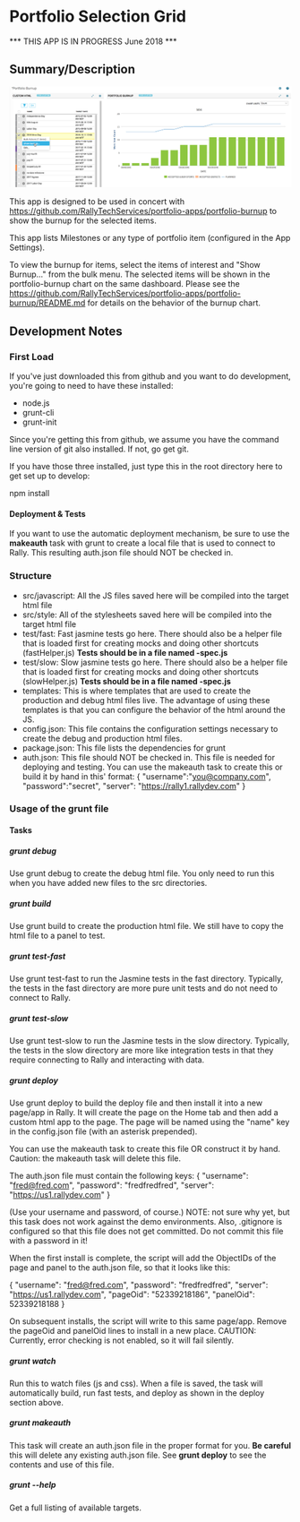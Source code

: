 # Portfolio Selection Grid

*** THIS APP IS IN PROGRESS June 2018 ***

## Summary/Description

![screenshot](/images/portfolio-selection.png "portfolio-selection")

This app is designed to be used in concert with https://github.com/RallyTechServices/portfolio-apps/portfolio-burnup to show the burnup for the selected items.

This app lists Milestones or any type of portfolio item (configured in the App Settings).  

To view the burnup for items, select the items of interest and "Show Burnup..." from the bulk menu.  The selected items will be shown in the portfolio-burnup chart on the same dashboard.  Please see the https://github.com/RallyTechServices/portfolio-apps/portfolio-burnup/README.md for details on the behavior of the burnup chart.  

## Development Notes


### First Load

If you've just downloaded this from github and you want to do development,
you're going to need to have these installed:

 * node.js
 * grunt-cli
 * grunt-init

Since you're getting this from github, we assume you have the command line
version of git also installed.  If not, go get git.

If you have those three installed, just type this in the root directory here
to get set up to develop:

  npm install

#### Deployment & Tests

If you want to use the automatic deployment mechanism, be sure to use the
**makeauth** task with grunt to create a local file that is used to connect
to Rally.  This resulting auth.json file should NOT be checked in.

### Structure

  * src/javascript:  All the JS files saved here will be compiled into the
  target html file
  * src/style: All of the stylesheets saved here will be compiled into the
  target html file
  * test/fast: Fast jasmine tests go here.  There should also be a helper
  file that is loaded first for creating mocks and doing other shortcuts
  (fastHelper.js) **Tests should be in a file named <something>-spec.js**
  * test/slow: Slow jasmine tests go here.  There should also be a helper
  file that is loaded first for creating mocks and doing other shortcuts
  (slowHelper.js) **Tests should be in a file named <something>-spec.js**
  * templates: This is where templates that are used to create the production
  and debug html files live.  The advantage of using these templates is that
  you can configure the behavior of the html around the JS.
  * config.json: This file contains the configuration settings necessary to
  create the debug and production html files.  
  * package.json: This file lists the dependencies for grunt
  * auth.json: This file should NOT be checked in.  This file is needed for deploying
  and testing.  You can use the makeauth task to create this or build it by hand in this'
  format:
    {
        "username":"you@company.com",
        "password":"secret",
        "server": "https://rally1.rallydev.com"
    }

### Usage of the grunt file
#### Tasks

##### grunt debug

Use grunt debug to create the debug html file.  You only need to run this when you have added new files to
the src directories.

##### grunt build

Use grunt build to create the production html file.  We still have to copy the html file to a panel to test.

##### grunt test-fast

Use grunt test-fast to run the Jasmine tests in the fast directory.  Typically, the tests in the fast
directory are more pure unit tests and do not need to connect to Rally.

##### grunt test-slow

Use grunt test-slow to run the Jasmine tests in the slow directory.  Typically, the tests in the slow
directory are more like integration tests in that they require connecting to Rally and interacting with
data.

##### grunt deploy

Use grunt deploy to build the deploy file and then install it into a new page/app in Rally.  It will create the page on the Home tab and then add a custom html app to the page.  The page will be named using the "name" key in the config.json file (with an asterisk prepended).

You can use the makeauth task to create this file OR construct it by hand.  Caution: the
makeauth task will delete this file.

The auth.json file must contain the following keys:
{
    "username": "fred@fred.com",
    "password": "fredfredfred",
    "server": "https://us1.rallydev.com"
}

(Use your username and password, of course.)  NOTE: not sure why yet, but this task does not work against the demo environments.  Also, .gitignore is configured so that this file does not get committed.  Do not commit this file with a password in it!

When the first install is complete, the script will add the ObjectIDs of the page and panel to the auth.json file, so that it looks like this:

{
    "username": "fred@fred.com",
    "password": "fredfredfred",
    "server": "https://us1.rallydev.com",
    "pageOid": "52339218186",
    "panelOid": 52339218188
}

On subsequent installs, the script will write to this same page/app. Remove the
pageOid and panelOid lines to install in a new place.  CAUTION:  Currently, error checking is not enabled, so it will fail silently.

##### grunt watch

Run this to watch files (js and css).  When a file is saved, the task will automatically build, run fast tests, and deploy as shown in the deploy section above.

##### grunt makeauth

This task will create an auth.json file in the proper format for you.  **Be careful** this will delete any existing auth.json file.  See **grunt deploy** to see the contents and use of this file.

##### grunt --help  

Get a full listing of available targets.
